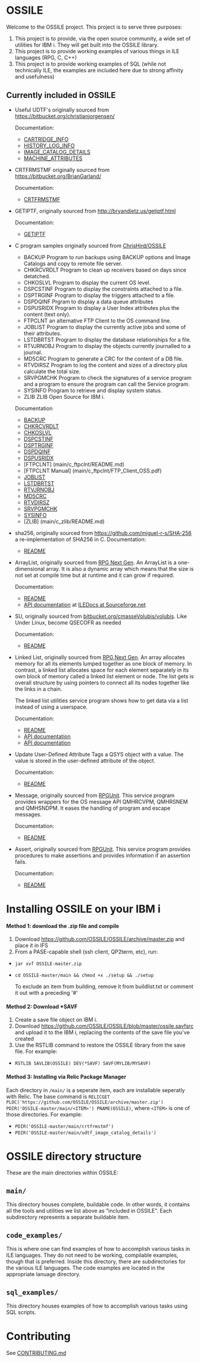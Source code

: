 # OSSILE

Welcome to the OSSILE project. This project is to serve three purposes:
  1. This project is to provide, via the open source community, a wide set of utilities for IBM i. They will get built into the OSSILE library.
  2. This project is to provide working examples of various things in ILE languages (RPG, C, C++)
  3. This project is to provide working examples of SQL (while not technically ILE, the examples are included here due to strong affinity and usefulness)

## Currently included in OSSILE
  - Useful UDTF's originally sourced from https://bitbucket.org/christianjorgensen/

    Documentation:
      - [CARTRIDGE_INFO](main/udtf_cartridge_info/README.md)
      - [HISTORY_LOG_INFO](main/udtf_history_log_info/README.md)
      - [IMAGE_CATALOG_DETAILS](main/udtf_image_catalog_details/README.md)
      - [MACHINE_ATTRIBUTES](main/udtf_machine_attrs/README.md)
  - CRTFRMSTMF originally sourced from https://bitbucket.org/BrianGarland/

    Documentation:
      - [CRTFRMSTMF](main/crtfrmstmf/README.md)

  - GETIPTF, originally sourced from http://bryandietz.us/getiptf.html

    Documentation:
      - [GETIPTF](main/getiptf/README.md)

  - C program samples originally sourced from [ChrisHird/OSSILE](https://github.com/ChrisHird/OSSILE)

    - BACKUP Program to run backups using BACKUP options and Image Catalogs and copy to remote file server.
    - CHKRCVRDLT Program to clean up receivers based on days since detatched.
    - CHKOSLVL Program to display the current OS level.
    - DSPCSTINF Program to display the constraints attached to a file.
    - DSPTRGINF Program to display the triggers attached to a file.
    - DSPDQINF Prgram to display a data queue attributes
    - DSPUSRIDX Program to display a User Index attributes plus the content (text only).
    - FTPCLNT an alternative FTP Client to the OS command line.
    - JOBLIST Program to display the currently active jobs and some of their attributes.
    - LSTDBRTST Program to display the database relationships for a file.
    - RTVJRNOBJ Program to display the objects currently journalled to a journal.
    - MD5CRC Program to generate a CRC for the content of a DB file.
    - RTVDIRSZ Program to log the content and sizes of a directory plus calculate the total size.
    - SRVPGMCHK Program to check the signatures of a service program and a program to ensure the program can call the Service program.
    - SYSINFO Program to retrieve and display system status.
    - ZLIB ZLIB Open Source for IBM i.

    Documentation
       - [BACKUP](main/c_backup_pgm/README.md)
       - [CHKRCVRDLT](main/c_check_recvr_delete/README.md)
       - [CHKOSLVL](main/c_chk_os_lvl/README.md)
       - [DSPCSTINF](main/c_display_constraints/README.md)
       - [DSPTRGINF](main/c_display_triggers/README.md)
       - [DSPDQINF](main/c_dspdqinf/README.md)
       - [DSPUSRIDX](main/c_dspusridx/README.md)
       - [FTPCLNT] (main/c_ftpclnt/README.md)
       - [FTPCLNT Manual] (main/c_ftpclnt/FTP_Client_OSS.pdf)
       - [JOBLIST](main/c_joblist/README.md)
       - [LSTDBRTST](main/c_list_dbr/README.md)
       - [RTVJRNOBJ](main/c_list_jrn_obj/README.md)
       - [MD5CRC](main/c_md5crc/README.md)
       - [RTVDIRSZ](main/c_rtvdirsz/README.md)
       - [SRVPGMCHK](main/c_signature_verification/README.md)
       - [SYSINFO](main/c_sysinfo/README.md)
       - [ZLIB] (main/c_zlib/README.md)

  - sha256, originally sourced from https://github.com/miguel-r-s/SHA-256
    a re-implementation of SHA256 in C.
    Documentation:
      - [README](main/sha256/readme.md)

  - ArrayList, originally sourced from [RPG Next Gen](http://rpgnextgen.com).
    An ArrayList is a one-dimensional array. It is also a dynamic array which
    means that the size is not set at compile time but at runtime and it can
    grow if required.

    Documentation:
      - [README](main/arraylist/README.md)
      - [API documentation](http://iledocs.sourceforge.net/docs/index.php?program=/QSYS.LIB/SCHMIDTM.LIB/QRPGLESRC.FILE/ARRAYLIST.MBR) at [ILEDocs at Sourceforge.net](http://iledocs.sourceforge.net)

  - SU, originally sourced from [bitbucket.org/cmasseVolubis/volubis](https://bitbucket.org/cmasseVolubis/volubis).
    Like Under Linux, become QSECOFR as needed

    Documentation:
      - [README](main/su/readme.md)

  - Linked List, originally sourced from [RPG Next Gen](http://rpgnextgen.com).
    An array allocates memory for all its elements lumped together as one block 
    of memory. In contrast, a linked list allocates space for each element 
    separately in its own block of memory called a linked list element or node. 
    The list gets is overall structure by using pointers to connect all its 
    nodes together like the links in a chain.
    
    The linked list utilities service program shows how to get data via a list
    instead of using a userspace.
    
    Documentation:
      - [README](main/linkedlist/README.md)
      - [API documentation](http://iledocs.sourceforge.net/docs/index.php?program=/QSYS.LIB/FIST1.LIB/QRPGLESRC.FILE/LLIST.MBR)
      - [API documentation](http://iledocs.sourceforge.net/docs/index.php?program=/QSYS.LIB/FIST1.LIB/QRPGLESRC.FILE/LUTIL.MBR)

  - Update User-Defined Attribute
    Tags a QSYS object with a value. The value is stored in the user-defined
    attribute of the object.
    
    Documentation:
      - [README](main/updusrattr/README.md)

  - Message, originally sourced from [RPGUnit](http://rpgunit.sourceforge.net).
    This service program provides wrappers for the OS message API QMHRCVPM, QMHRSNEM
    and QMHSNDPM. It eases the handling of program and escape messages.
    
    Documentation:
      - [README](main/message/README.md)
  
  - Assert,  originally sourced from [RPGUnit](http://rpgunit.sourceforge.net).
    This service program provides procedures to make assertions and provides
    information if an assertion fails.
    
    Documentation:
      - [README](main/assert/README.md)


# Installing OSSILE on your IBM i
#### Method 1: download the .zip file and compile
1. Download https://github.com/OSSILE/OSSILE/archive/master.zip and place it in IFS
2. From a PASE-capable shell (ssh client, QP2term, etc), run:
  * ``jar xvf OSSILE-master.zip``
  * ``cd OSSILE-master/main && chmod +x ./setup && ./setup``

    To exclude an item from building, remove it from buildlist.txt or comment it out with a preceding '#'

#### Method 2: Download *SAVF
1. Create a save file object on IBM i.
2. Download https://github.com/OSSILE/OSSILE/blob/master/ossile.savfsrc and upload it to the IBM i, replacing the contents of the save file you've created
2. Use the RSTLIB command to restore the OSSILE library from the save file. For example:
  * ``RSTLIB SAVLIB(OSSILE) DEV(*SAVF) SAVF(MYLIB/MYSAVF)``

#### Method 3: Installing via Relic Package Manager
Each directory in `/main/` is a seperate item, each are installable seperatly with Relic. The base command is `RELICGET PLOC('https://github.com/OSSILE/OSSILE/archive/master.zip') PDIR('OSSILE-master/main/<ITEM>') PNAME(OSSILE)`, where `<ITEM>` is one of those directories. For example:

* `PDIR('OSSILE-master/main/crtfrmstmf')`
* `PDIR('OSSILE-master/main/udtf_image_catalog_details')`

# OSSILE directory structure
These are the main directories within OSSILE:
## ``main/``
 This directory houses complete, buildable code. In other words, it contains all the tools and utilities we list above as "included in OSSILE".
 Each subdirectory represents a separate buildable item.
## ``code_examples/``
 This is where one can find examples of how to accomplish various tasks in ILE languages. They do not need to be working, compilable examples, though that is preferred.
 Inside this directory, there are subdirectories for the various ILE languages. The code examples are located in the appropriate lanuage directory.
## ``sql_examples/``
 This directory houses examples of how to accomplish various tasks using SQL scripts.

# Contributing
See [CONTRIBUTING.md](CONTRIBUTING.md)
